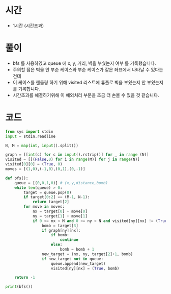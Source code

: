 # 시간
- 1시간 (시간초과)

# 풀이
- bfs 를 사용하였고 queue 에 x, y, 거리, 벽을 부쉈는지 여부 를 기록했습니다.
- 주의할 점은 벽을 안 부순 케이스와 부순 케이스가 같은 좌표에서 나타날 수 있다는 건데
- 이 케이스를 핸들링 하기 위해 visited 리스트에 튜플로 벽을 부쉈는지 안 부쉈는지를 기록합니다. 
- 시간초과를 해결하기위해 이 예외처리 부분을 조금 더 손볼 수 있을 것 같습니다.

# 코드
```python
from sys import stdin
input = stdin.readline

N, M = map(int, input().split())

graph = [[int(c) for c in input().rstrip()] for _ in range (N)]
visited = [[(False,0) for i in range(M)] for j in range(N)]
visited[0][0] = (True, 0)
moves = [(1,0),(-1,0),(0,1),(0,-1)]

def bfs():
    queue = [(0,0,1,0)] # (x,y,distance,bomb)
    while len(queue) > 0:
        target = queue.pop(0)
        if target[0:2] == (M-1, N-1):
            return target[2]
        for move in moves:
            nx = target[0] + move[0]
            ny = target[1] + move[1]
            if 0 <= nx < M and 0 <= ny < N and visited[ny][nx] != (True, 0) :
                bomb = target[3]
                if graph[ny][nx]:
                    if bomb:
                        continue
                    else:
                        bomb = bomb + 1
                new_target = (nx, ny, target[2]+1, bomb)
                if new_target not in queue:
                    queue.append(new_target)
                    visited[ny][nx] = (True, bomb)

    return -1 

print(bfs())
```